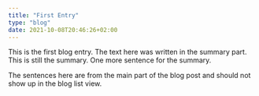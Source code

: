 ```yaml
---
title: "First Entry"
type: "blog"
date: 2021-10-08T20:46:26+02:00
---
```


This is the first blog entry. The text here was written in the summary part. This is still the summary. One more sentence for the summary.
<!--more-->
The sentences here are from the main part of the blog post and should not show up in the blog list view.